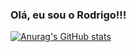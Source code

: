 ### Olá, eu sou o Rodrigo!!!

[![Anurag's GitHub stats](https://github-readme-stats.vercel.app/api?username=Rodrigo-bs)](https://github.com/anuraghazra/github-readme-stats)
